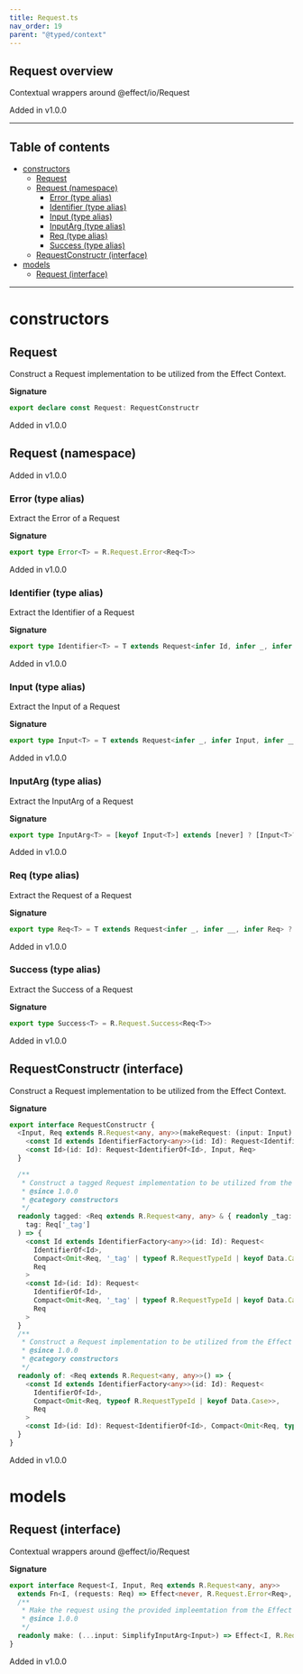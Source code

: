 ```yaml
---
title: Request.ts
nav_order: 19
parent: "@typed/context"
---
```


## Request overview

Contextual wrappers around @effect/io/Request

Added in v1.0.0

---

<h2 class="text-delta">Table of contents</h2>

- [constructors](#constructors)
  - [Request](#request)
  - [Request (namespace)](#request-namespace)
    - [Error (type alias)](#error-type-alias)
    - [Identifier (type alias)](#identifier-type-alias)
    - [Input (type alias)](#input-type-alias)
    - [InputArg (type alias)](#inputarg-type-alias)
    - [Req (type alias)](#req-type-alias)
    - [Success (type alias)](#success-type-alias)
  - [RequestConstructr (interface)](#requestconstructr-interface)
- [models](#models)
  - [Request (interface)](#request-interface)

---

# constructors

## Request

Construct a Request implementation to be utilized from the Effect Context.

**Signature**

```ts
export declare const Request: RequestConstructr
```

Added in v1.0.0

## Request (namespace)

Added in v1.0.0

### Error (type alias)

Extract the Error of a Request

**Signature**

```ts
export type Error<T> = R.Request.Error<Req<T>>
```

Added in v1.0.0

### Identifier (type alias)

Extract the Identifier of a Request

**Signature**

```ts
export type Identifier<T> = T extends Request<infer Id, infer _, infer __> ? Id : never
```

Added in v1.0.0

### Input (type alias)

Extract the Input of a Request

**Signature**

```ts
export type Input<T> = T extends Request<infer _, infer Input, infer __> ? Input : never
```

Added in v1.0.0

### InputArg (type alias)

Extract the InputArg of a Request

**Signature**

```ts
export type InputArg<T> = [keyof Input<T>] extends [never] ? [Input<T>?] : [Input<T>]
```

Added in v1.0.0

### Req (type alias)

Extract the Request of a Request

**Signature**

```ts
export type Req<T> = T extends Request<infer _, infer __, infer Req> ? Req : never
```

Added in v1.0.0

### Success (type alias)

Extract the Success of a Request

**Signature**

```ts
export type Success<T> = R.Request.Success<Req<T>>
```

Added in v1.0.0

## RequestConstructr (interface)

Construct a Request implementation to be utilized from the Effect Context.

**Signature**

```ts
export interface RequestConstructr {
  <Input, Req extends R.Request<any, any>>(makeRequest: (input: Input) => Req): {
    <const Id extends IdentifierFactory<any>>(id: Id): Request<IdentifierOf<Id>, Input, Req>
    <const Id>(id: Id): Request<IdentifierOf<Id>, Input, Req>
  }

  /**
   * Construct a tagged Request implementation to be utilized from the Effect Context.
   * @since 1.0.0
   * @category constructors
   */
  readonly tagged: <Req extends R.Request<any, any> & { readonly _tag: string }>(
    tag: Req['_tag']
  ) => {
    <const Id extends IdentifierFactory<any>>(id: Id): Request<
      IdentifierOf<Id>,
      Compact<Omit<Req, '_tag' | typeof R.RequestTypeId | keyof Data.Case>>,
      Req
    >
    <const Id>(id: Id): Request<
      IdentifierOf<Id>,
      Compact<Omit<Req, '_tag' | typeof R.RequestTypeId | keyof Data.Case>>,
      Req
    >
  }
  /**
   * Construct a Request implementation to be utilized from the Effect Context.
   * @since 1.0.0
   * @category constructors
   */
  readonly of: <Req extends R.Request<any, any>>() => {
    <const Id extends IdentifierFactory<any>>(id: Id): Request<
      IdentifierOf<Id>,
      Compact<Omit<Req, typeof R.RequestTypeId | keyof Data.Case>>,
      Req
    >
    <const Id>(id: Id): Request<IdentifierOf<Id>, Compact<Omit<Req, typeof R.RequestTypeId | keyof Data.Case>>, Req>
  }
}
```

Added in v1.0.0

# models

## Request (interface)

Contextual wrappers around @effect/io/Request

**Signature**

```ts
export interface Request<I, Input, Req extends R.Request<any, any>>
  extends Fn<I, (requests: Req) => Effect<never, R.Request.Error<Req>, R.Request.Success<Req>>> {
  /**
   * Make the request using the provided impleemtation from the Effect Context.
   * @since 1.0.0
   */
  readonly make: (...input: SimplifyInputArg<Input>) => Effect<I, R.Request.Error<Req>, R.Request.Success<Req>>
}
```

Added in v1.0.0
